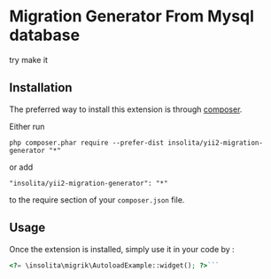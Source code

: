 Migration Generator From Mysql database
=======================================
try make it

Installation
------------

The preferred way to install this extension is through [composer](http://getcomposer.org/download/).

Either run

```
php composer.phar require --prefer-dist insolita/yii2-migration-generator "*"
```

or add

```
"insolita/yii2-migration-generator": "*"
```

to the require section of your `composer.json` file.


Usage
-----

Once the extension is installed, simply use it in your code by  :

```php
<?= \insolita\migrik\AutoloadExample::widget(); ?>```